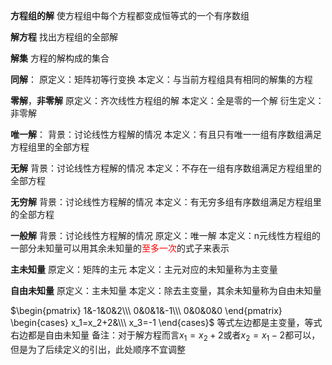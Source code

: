 **方程组的解**
    使方程组中每个方程都变成恒等式的一个有序数组

**解方程**
    找出方程组的全部解

**解集**
方程的解构成的集合

**同解**：
原定义：矩阵初等行变换
本定义：与当前方程组具有相同的解集的方程

**零解**，**非零解**
原定义：齐次线性方程组的解
本定义：全是零的一个解
衍生定义：非零解

**唯一解**：
背景：讨论线性方程解的情况
本定义：有且只有唯一一组有序数组满足方程组里的全部方程

**无解**
背景：讨论线性方程解的情况
本定义：不存在一组有序数组满足方程组里的全部方程

**无穷解**
背景：讨论线性方程解的情况
本定义：有无穷多组有序数组满足方程组里的全部方程

**一般解**
背景：讨论线性方程解的情况
原定义：唯一解
本定义：n元线性方程组的一部分未知量可以用其余未知量的<font color=red>至多一次</font>的式子来表示

**主未知量**
原定义：矩阵的主元
本定义：主元对应的未知量称为主变量

**自由未知量**
原定义：主未知量
本定义：除去主变量，其余未知量称为自由未知量

$\begin{pmatrix}
1&-1&0&2\\\ 
0&0&1&-1\\\ 
0&0&0&0
\end{pmatrix}
\begin{cases}
x_1=x_2+2&\\\ 
x_3=-1
\end{cases}$
等式左边都是主变量，等式右边都是自由未知量
备注：对于解方程而言$x_1=x_2+2$或者$x_2=x_1-2$都可以，但是为了后续定义的引出，此处顺序不宜调整